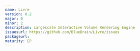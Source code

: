 ```yaml
---
name: Livre
version: 0.2
major: 0
minor: 2
description: Largescale Interactive Volume Rendering Engine
issuesurl: https://github.com/BlueBrain/Livre/issues
packageurl: 
maturity: EP
---
```

